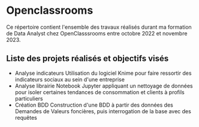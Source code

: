 # Openclassrooms

Ce répertoire contient l'ensemble des travaux réalisés durant ma formation de Data Analyst chez OpenClasssrooms entre octobre 2022 et novembre 2023.

## Liste des projets réalisés et objectifs visés
- Analyse indicateurs
  Utilisation du logiciel Knime pour faire ressortir des indicateurs sociaux au sein d'une entreprise
- Analyse librairie
  Notebook Jupyter appliquant un nettoyage de données pour isoler certaines tendances de consommation et clients à profils particuliers
- Création BDD
  Construction d'une BDD à partir des données des Demandes de Valeurs foncières, puis interrogation de la base avec des requêtes
